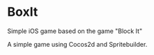 # BoxIt
Simple iOS game based on the game "Block It"

A simple game using Cocos2d and Spritebuilder. 
